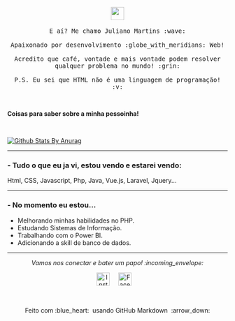 <p align="center">
  <img src="https://raw.githubusercontent.com/Quadrified/Quadrified/master/assets/wave.gif" width="30px">
  <br><br>
  <samp>
    E aí? Me chamo Juliano Martins :wave:
    <br><br>
    Apaixonado por desenvolvimento :globe_with_meridians: Web!
    <br><br>
    Acredito que café, vontade e mais vontade podem resolver qualquer problema no mundo! :grin:
    <br><br>
    P.S. Eu sei que HTML não é uma linguagem de programação! :v:
  </samp>
</p>

<br>

 <b> Coisas para saber sobre a minha pessoinha! </b>
  
  <br>
  
  [![Github Stats By Anurag](https://github-readme-stats.vercel.app/api?username=julianoomartins&hide=prs&show_icons=true&title_color=fff&icon_color=79ff97&text_color=9f9f9f&bg_color=151515)](https://github.com/anuraghazra/github-readme-stats)

---

### - Tudo o que eu ja vi, estou vendo e estarei vendo:

<p align="center">

 Html, CSS, Javascript, Php, Java, Vue.js, Laravel, Jquery...
 
---

</p>

### - No momento eu estou...

- Melhorando minhas habilidades no PHP.
- Estudando Sistemas de Informação.
- Trabalhando com o Power BI.
- Adicionando a skill de banco de dados.

---

</details>

<p align="center"> 
  <i> Vamos nos conectar e bater um papo! :incoming_envelope: </i>
</p>

<p align="center">
  <a href="https://www.linkedin.com/in/julianoomartins/"><img src="https://github.com/Quadrified/Quadrified/raw/master/assets/social_media_svgs/linkedin-round.svg" width="30px" alt="Instagram"></a> &nbsp; &nbsp;
  <a href="https://www.instagram.com/julianoomartins/"><img src="https://github.com/Quadrified/Quadrified/raw/master/assets/social_media_svgs/instagram-round.svg" width="30px" alt="Facebook"></a> &nbsp; &nbsp; 
</p>

<br>

<p align="center">
  Feito com  :blue_heart: &nbsp;usando GitHub Markdown &nbsp;:arrow_down:
</p>
